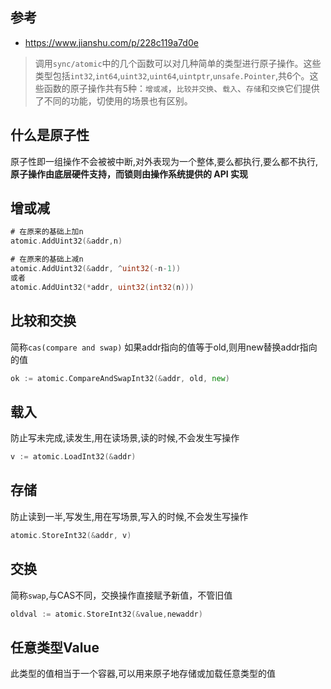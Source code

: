 ## 参考
- https://www.jianshu.com/p/228c119a7d0e

> 调用`sync/atomic`中的几个函数可以对几种简单的类型进行原子操作。这些类型包括`int32`,`int64`,`uint32`,`uint64`,`uintptr`,`unsafe.Pointer`,共6个。这些函数的原子操作共有5种：`增或减`，`比较并交换`、`载入`、`存储`和`交换`它们提供了不同的功能，切使用的场景也有区别。

## 什么是原子性
原子性即一组操作不会被被中断,对外表现为一个整体,要么都执行,要么都不执行,**原子操作由底层硬件支持，而锁则由操作系统提供的 API 实现**

## 增或减
```go
# 在原来的基础上加n
atomic.AddUint32(&addr,n)

# 在原来的基础上减n
atomic.AddUint32(&addr, ^uint32(-n-1))
或者
atomic.AddUint32(*addr, uint32(int32(n)))
```

## 比较和交换
简称`cas(compare and swap)`
如果addr指向的值等于old,则用new替换addr指向的值
```go
ok := atomic.CompareAndSwapInt32(&addr, old, new)
```

## 载入
防止写未完成,读发生,用在读场景,读的时候,不会发生写操作
```go
v := atomic.LoadInt32(&addr)
```

## 存储
防止读到一半,写发生,用在写场景,写入的时候,不会发生写操作
```go
atomic.StoreInt32(&addr, v)
```

## 交换
简称`swap`,与CAS不同，交换操作直接赋予新值，不管旧值
```go
oldval := atomic.StoreInt32(&value,newaddr)
```

## 任意类型Value
此类型的值相当于一个容器,可以用来原子地存储或加载任意类型的值







